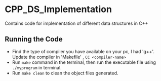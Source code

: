 # CPP_DS_Implementation
Contains code for implementation of different data structures in C++

## Running the Code
- Find the type of compiler you have available on your pc, I had 'g++'. Update the compiler in 'Makefile' , `CC <compiler-name>`
- Run `make` command in the terminal, then run the executable file using `./myprogram` in terminal.
- Run `make clean` to clean the object files generated.
